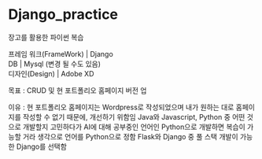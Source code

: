 # Django_practice

장고를 활용한 파이썬 복습


프레임 워크(FrameWork) | Django   
DB | Mysql (변경 될 수도 있음)  
디자인(Design) | Adobe XD 



목표 : CRUD 및 현 포트폴리오 홈페이지 버전 업

이유 : 현 포트폴리오 홈페이지는 Wordpress로 작성되었으며 내가 원하는 대로 홈페이지를 작성할 수 없기 때문에, 개선하기 위함임 
       Java와 Javascript, Python 중 어떤 것으로 개발할지 고민하다가 AI에 대해 공부중인 언어인 Python으로 개발하면 복습이 가능할 거라 생각으로 언어를 Python으로 정함
       Flask와 Django 중 풀 스택 개발이 가능한 Django를 선택함
       

